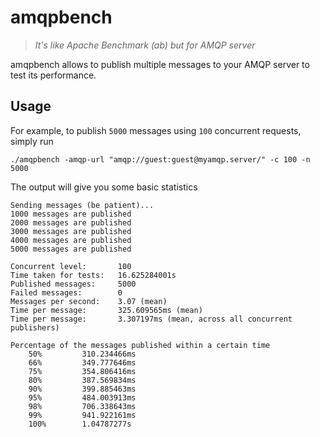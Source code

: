 amqpbench
=========

> _It's like Apache Benchmark (ab) but for AMQP server_

amqpbench allows to publish multiple messages to your AMQP server to test its performance.

Usage
-----

For example, to publish `5000` messages using `100` concurrent requests, simply run
```
./amqpbench -amqp-url "amqp://guest:guest@myamqp.server/" -c 100 -n 5000
```

The output will give you some basic statistics

```
Sending messages (be patient)...
1000 messages are published
2000 messages are published
3000 messages are published
4000 messages are published
5000 messages are published

Concurrent level:       100
Time taken for tests:   16.625284001s
Published messages:     5000
Failed messages:        0
Messages per second:    3.07 (mean)
Time per message:       325.609565ms (mean)
Time per message:       3.307197ms (mean, across all concurrent publishers)

Percentage of the messages published within a certain time
    50%         310.234466ms
    66%         349.777646ms
    75%         354.806416ms
    80%         387.569834ms
    90%         399.885463ms
    95%         484.003913ms
    98%         706.338643ms
    99%         941.922161ms
    100%        1.04787277s
```

